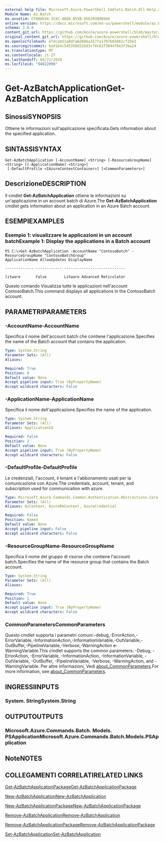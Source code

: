 ```yaml
---
external help file: Microsoft.Azure.PowerShell.Cmdlets.Batch.dll-Help.xml
Module Name: Az.Batch
ms.assetid: CF8B8E94-3C6C-4D68-B55B-956393890946
online version: https://docs.microsoft.com/en-us/powershell/module/az.batch/get-azbatchapplication
schema: 2.0.0
content_git_url: https://github.com/Azure/azure-powershell/blob/master/src/Batch/Batch/help/Get-AzBatchApplication.md
original_content_git_url: https://github.com/Azure/azure-powershell/blob/master/src/Batch/Batch/help/Get-AzBatchApplication.md
ms.openlocfilehash: efdcab51a8dfa6d886a317fa1707b65861cf2563
ms.sourcegitcommit: 6a91b4c545350d316d3cf8c62f384478e3f3ba24
ms.translationtype: MT
ms.contentlocale: it-IT
ms.lasthandoff: 04/21/2020
ms.locfileid: "94022098"
---
```

# <span data-ttu-id="64976-101">Get-AzBatchApplication</span><span class="sxs-lookup"><span data-stu-id="64976-101">Get-AzBatchApplication</span></span>

## <span data-ttu-id="64976-102">Sinossi</span><span class="sxs-lookup"><span data-stu-id="64976-102">SYNOPSIS</span></span>
<span data-ttu-id="64976-103">Ottiene le informazioni sull'applicazione specificata.</span><span class="sxs-lookup"><span data-stu-id="64976-103">Gets information about the specified application.</span></span>

## <span data-ttu-id="64976-104">SINTASSI</span><span class="sxs-lookup"><span data-stu-id="64976-104">SYNTAX</span></span>

```
Get-AzBatchApplication [-AccountName] <String> [-ResourceGroupName] <String> [[-ApplicationName] <String>]
 [-DefaultProfile <IAzureContextContainer>] [<CommonParameters>]
```

## <span data-ttu-id="64976-105">Descrizione</span><span class="sxs-lookup"><span data-stu-id="64976-105">DESCRIPTION</span></span>
<span data-ttu-id="64976-106">Il cmdlet **Get-AzBatchApplication** ottiene le informazioni su un'applicazione in un account batch di Azure.</span><span class="sxs-lookup"><span data-stu-id="64976-106">The **Get-AzBatchApplication** cmdlet gets information about an application in an Azure Batch account.</span></span>

## <span data-ttu-id="64976-107">ESEMPI</span><span class="sxs-lookup"><span data-stu-id="64976-107">EXAMPLES</span></span>

### <span data-ttu-id="64976-108">Esempio 1: visualizzare le applicazioni in un account batch</span><span class="sxs-lookup"><span data-stu-id="64976-108">Example 1: Display the applications in a Batch account</span></span>
```
PS C:\>Get-AzBatchApplication -AccountName "ContosoBatch" -ResourceGroupName "ContosoBatchGroup"
ApplicationName AllowUpdates DisplayName

------------- ------------ ----------------------------

litware       False        Litware Advanced Reticulator
```

<span data-ttu-id="64976-109">Questo comando Visualizza tutte le applicazioni nell'account ContosoBatch.</span><span class="sxs-lookup"><span data-stu-id="64976-109">This command displays all applications in the ContosoBatch account.</span></span>

## <span data-ttu-id="64976-110">PARAMETRI</span><span class="sxs-lookup"><span data-stu-id="64976-110">PARAMETERS</span></span>

### <span data-ttu-id="64976-111">-AccountName</span><span class="sxs-lookup"><span data-stu-id="64976-111">-AccountName</span></span>
<span data-ttu-id="64976-112">Specifica il nome dell'account batch che contiene l'applicazione.</span><span class="sxs-lookup"><span data-stu-id="64976-112">Specifies the name of the Batch account that contains the application.</span></span>

```yaml
Type: System.String
Parameter Sets: (All)
Aliases:

Required: True
Position: 0
Default value: None
Accept pipeline input: True (ByPropertyName)
Accept wildcard characters: False
```

### <span data-ttu-id="64976-113">-ApplicationName</span><span class="sxs-lookup"><span data-stu-id="64976-113">-ApplicationName</span></span>
<span data-ttu-id="64976-114">Specifica il nome dell'applicazione.</span><span class="sxs-lookup"><span data-stu-id="64976-114">Specifies the name of the application.</span></span>

```yaml
Type: System.String
Parameter Sets: (All)
Aliases: ApplicationId

Required: False
Position: 2
Default value: None
Accept pipeline input: True (ByPropertyName)
Accept wildcard characters: False
```

### <span data-ttu-id="64976-115">-DefaultProfile</span><span class="sxs-lookup"><span data-stu-id="64976-115">-DefaultProfile</span></span>
<span data-ttu-id="64976-116">Le credenziali, l'account, il tenant e l'abbonamento usati per la comunicazione con Azure.</span><span class="sxs-lookup"><span data-stu-id="64976-116">The credentials, account, tenant, and subscription used for communication with azure.</span></span>

```yaml
Type: Microsoft.Azure.Commands.Common.Authentication.Abstractions.Core.IAzureContextContainer
Parameter Sets: (All)
Aliases: AzContext, AzureRmContext, AzureCredential

Required: False
Position: Named
Default value: None
Accept pipeline input: False
Accept wildcard characters: False
```

### <span data-ttu-id="64976-117">-ResourceGroupName</span><span class="sxs-lookup"><span data-stu-id="64976-117">-ResourceGroupName</span></span>
<span data-ttu-id="64976-118">Specifica il nome del gruppo di risorse che contiene l'account batch.</span><span class="sxs-lookup"><span data-stu-id="64976-118">Specifies the name of the resource group that contains the Batch account.</span></span>

```yaml
Type: System.String
Parameter Sets: (All)
Aliases:

Required: True
Position: 1
Default value: None
Accept pipeline input: True (ByPropertyName)
Accept wildcard characters: False
```

### <span data-ttu-id="64976-119">CommonParameters</span><span class="sxs-lookup"><span data-stu-id="64976-119">CommonParameters</span></span>
<span data-ttu-id="64976-120">Questo cmdlet supporta i parametri comuni:-debug,-ErrorAction,-ErrorVariable,-InformationAction,-InformationVariable,-OutVariable,-OutBuffer,-PipelineVariable,-Verbose,-WarningAction e-WarningVariable.</span><span class="sxs-lookup"><span data-stu-id="64976-120">This cmdlet supports the common parameters: -Debug, -ErrorAction, -ErrorVariable, -InformationAction, -InformationVariable, -OutVariable, -OutBuffer, -PipelineVariable, -Verbose, -WarningAction, and -WarningVariable.</span></span> <span data-ttu-id="64976-121">Per altre informazioni, Vedi [about_CommonParameters](http://go.microsoft.com/fwlink/?LinkID=113216).</span><span class="sxs-lookup"><span data-stu-id="64976-121">For more information, see [about_CommonParameters](http://go.microsoft.com/fwlink/?LinkID=113216).</span></span>

## <span data-ttu-id="64976-122">INGRESSI</span><span class="sxs-lookup"><span data-stu-id="64976-122">INPUTS</span></span>

### <span data-ttu-id="64976-123">System. String</span><span class="sxs-lookup"><span data-stu-id="64976-123">System.String</span></span>

## <span data-ttu-id="64976-124">OUTPUT</span><span class="sxs-lookup"><span data-stu-id="64976-124">OUTPUTS</span></span>

### <span data-ttu-id="64976-125">Microsoft.Azure.Commands.Batch. Models. PSApplication</span><span class="sxs-lookup"><span data-stu-id="64976-125">Microsoft.Azure.Commands.Batch.Models.PSApplication</span></span>

## <span data-ttu-id="64976-126">Note</span><span class="sxs-lookup"><span data-stu-id="64976-126">NOTES</span></span>

## <span data-ttu-id="64976-127">COLLEGAMENTI CORRELATI</span><span class="sxs-lookup"><span data-stu-id="64976-127">RELATED LINKS</span></span>

[<span data-ttu-id="64976-128">Get-AzBatchApplicationPackage</span><span class="sxs-lookup"><span data-stu-id="64976-128">Get-AzBatchApplicationPackage</span></span>](./Get-AzBatchApplicationPackage.md)

[<span data-ttu-id="64976-129">New-AzBatchApplication</span><span class="sxs-lookup"><span data-stu-id="64976-129">New-AzBatchApplication</span></span>](./New-AzBatchApplication.md)

[<span data-ttu-id="64976-130">New-AzBatchApplicationPackage</span><span class="sxs-lookup"><span data-stu-id="64976-130">New-AzBatchApplicationPackage</span></span>](./New-AzBatchApplicationPackage.md)

[<span data-ttu-id="64976-131">Remove-AzBatchApplication</span><span class="sxs-lookup"><span data-stu-id="64976-131">Remove-AzBatchApplication</span></span>](./Remove-AzBatchApplication.md)

[<span data-ttu-id="64976-132">Remove-AzBatchApplicationPackage</span><span class="sxs-lookup"><span data-stu-id="64976-132">Remove-AzBatchApplicationPackage</span></span>](./Remove-AzBatchApplicationPackage.md)

[<span data-ttu-id="64976-133">Set-AzBatchApplication</span><span class="sxs-lookup"><span data-stu-id="64976-133">Set-AzBatchApplication</span></span>](./Set-AzBatchApplication.md)



